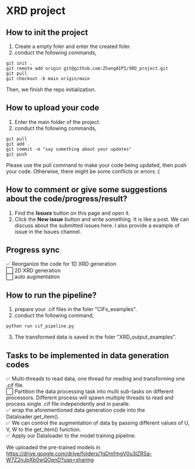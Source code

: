 # XRD project

## How to init the project  
1. Create a empty foler and enter the created foler.
2. conduct the following commands,
````
git init .
git remote add origin git@github.com:ZhangAIPI/XRD_project.git
git pull
git checkout -b main origin/main
````
Then, we finish the repo initialization.   

## How to upload your code
1. Enter the main folder of the project.  
2. conduct the following commands,
````
git pull
git add .
git commit -m "say something about your updates"
git push
````
Please use the pull command to make your code being updated, then push your code. Otherwise, there might be some conflicts or errors :(  


## How to comment or give some suggestions about the code/progress/result?
1. Find the ___Issues___ button on this page and open it.  
2. Click the __New issue__ button and write something.  It is like a post. We can discuss about the submitted issues here. 
I also provide a example of issue in the Issues channel.   

## Progress sync
:white_check_mark: Reorganize the code for 1D XRD generation    
:white_large_square: 2D XRD generation    
:white_large_square: auto augmentation    


## How to run the pipeline?  
1. prepare your .cif files in the foler "CIFs_examples".  
2. conduct the following command,  
````
python run cif_pipeline.py
````  
3. The transformed data is saved in the foler "XRD_output_examples".  


## Tasks to be implemented in data generation codes   
:white_check_mark: Multi-threads to read data, one thread for reading and transforming one .cif file.   
:white_large_square: Partition the data processing task into multi sub-tasks on different processors. Different process will spawn multiple threads to read and process single .cif file independently and in paralle.      
:white_check_mark: wrap the aforementioned data generation code into the Dataloader.get_item().   
:white_check_mark: We can control the augmentation of data by passing different values of U, V, W to the get_item() function.  
:white_check_mark: Apply our Dataloader to the model training pipeline.  


We uploaded the pre-trained models in https://drive.google.com/drive/folders/1gDmfmgV0u3lZRSa-W7Z2nJpXb0wQOpnD?usp=sharing